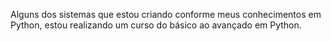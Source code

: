Alguns dos sistemas que estou criando conforme meus conhecimentos em Python, estou realizando um curso do básico ao avançado em Python. 
